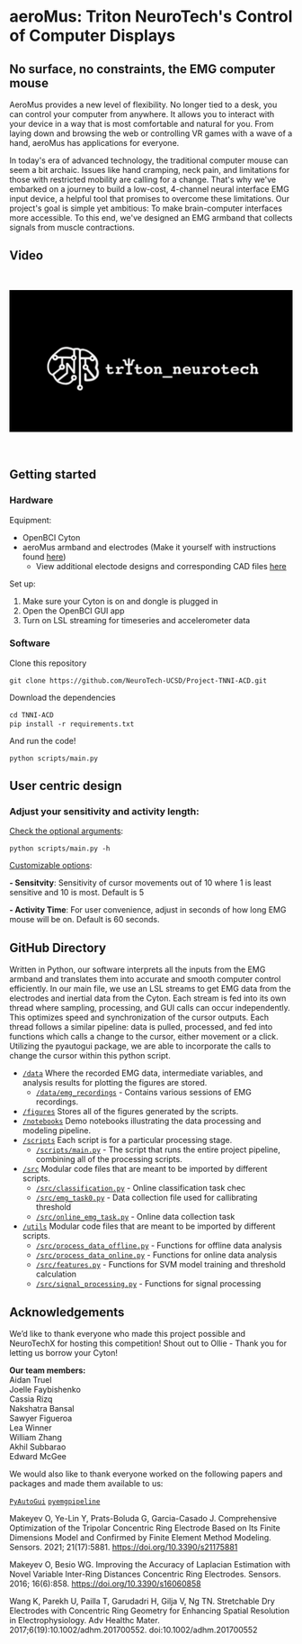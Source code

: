 # aeroMus: Triton NeuroTech's Control of Computer Displays

## No surface, no constraints, the EMG computer mouse 
AeroMus provides a new level of flexibility. No longer tied to a desk, you can control your computer from anywhere. It allows you to interact with your device in a way that is most comfortable and natural for you. From laying down and browsing the web or controlling VR games with a wave of a hand, aeroMus has applications for everyone.

In today's era of advanced technology, the traditional computer mouse can seem a bit archaic. Issues like hand cramping, neck pain, and limitations for those with restricted mobility are calling for a change. That's why we've embarked on a journey to build a low-cost, 4-channel neural interface EMG input device, a helpful tool that promises to overcome these limitations. Our project's goal is simple yet ambitious: To make brain-computer interfaces more accessible. To this end, we've designed an EMG armband that collects signals from muscle contractions.



## Video 
</br>

[![PRESENTATION VIDEO](figures/youtube.png)](https://www.youtube.com/watch?v=JHjZnrZFi4o)

</br>


## Getting started 

### Hardware 
Equipment:
- OpenBCI Cyton 
- aeroMus armband and electrodes (Make it yourself with instructions found <a href="https://www.notion.so/Setting-up-the-armband-v1-cedfd5e207a040f49cadb870782e4840">here</a>)
	- View additional electode designs and corresponding CAD files <a href="https://www.notion.so/Electrode-designs-testing-02a77889273f4634abf1a4feb5045396#66735a91fc4a40858078af40cb69c2ef">here</a>

Set up:
1. Make sure your Cyton is on and dongle is plugged in
2. Open the OpenBCI GUI app
3. Turn on LSL streaming for timeseries and accelerometer data

### Software 
Clone this repository 
```
git clone https://github.com/NeuroTech-UCSD/Project-TNNI-ACD.git
```
Download the dependencies
```
cd TNNI-ACD
pip install -r requirements.txt
```
And run the code! 
```
python scripts/main.py
```

## User centric design

### Adjust your sensitivity and activity length: 

<u>Check the optional arguments</u>: 

```
python scripts/main.py -h
``` 
<u>Customizable options</u>:

**- Sensitvity**: Sensitivity of cursor movements out of 10 where 1 is least sensitive and 10 is most. Default is 5 <p>
**- Activity Time**: For user convenience, adjust in seconds of how long EMG mouse will be on. Default is 60 seconds. <p>

## GitHub Directory 
Written in Python, our software interprets all the inputs from the EMG armband and translates them into accurate and smooth computer control efficiently. In our main file, we use an LSL streams to get EMG data from the electrodes and inertial data from the Cyton. Each stream is fed into its own thread where sampling, processing, and GUI calls can occur independently. This optimizes speed and synchronization of the cursor outputs. Each thread follows a similar pipeline: data is pulled, processed, and fed into functions which calls a change to the cursor, either movement or a click. Utilizing the pyautogui package, we are able to incorporate the calls to change the cursor within this python script. 

- [`/data`]() Where the recorded EMG data, intermediate variables, and analysis results for plotting the figures are stored. 
	- [`/data/emg_recordings`]() - Contains various sessions of EMG recordings.
- [`/figures`]() Stores all of the figures generated by the scripts. 
- [`/notebooks`]() Demo notebooks illustrating the data processing and modeling pipeline.
- [`/scripts`]() Each script is for a particular processing stage.
	- [`/scripts/main.py`]() - The script that runs the entire project pipeline, combining all of the processing scripts.
- [`/src`]() Modular code files that are meant to be imported by different scripts.
	- [`/src/classification.py`]() - Online classification task chec
	- [`/src/emg_task0.py`](h) - Data collection file used for callibrating threshold
  	- [`/src/online_emg_task.py`]() - Online data collection task
- [`/utils`]() Modular code files that are meant to be imported by different scripts.
	- [`/src/process_data_offline.py`]() - Functions for offline data analysis
	- [`/src/process_data_online.py`]() - Functions for online data analysis
 	- [`/src/features.py`]() - Functions for SVM model training and threshold calculation
	- [`/src/signal_processing.py`]() - Functions for signal processing


## Acknowledgements
We’d like to thank everyone who made this project possible and NeuroTechX for hosting this competition!
Shout out to Ollie - Thank you for letting us borrow your Cyton! 

**Our team members:**</br>
Aidan Truel</br>
Joelle Faybishenko</br>
Cassia Rizq</br>
Nakshatra Bansal</br>
Sawyer Figueroa</br>
Lea Winner</br>
William Zhang</br>
Akhil Subbarao</br>
Edward McGee </br>

We would also like to thank everyone worked on the following papers and packages and made them available to us:

[`PyAutoGui`](https://github.com/asweigart/pyautogui/tree/master)
[`pyemgpipeline`](https://github.com/aalhossary/pyemgpipeline)

Makeyev O, Ye-Lin Y, Prats-Boluda G, Garcia-Casado J. Comprehensive Optimization of the Tripolar Concentric Ring Electrode Based on Its Finite Dimensions Model and Confirmed by Finite Element Method Modeling. Sensors. 2021; 21(17):5881. https://doi.org/10.3390/s21175881

Makeyev O, Besio WG. Improving the Accuracy of Laplacian Estimation with Novel Variable Inter-Ring Distances Concentric Ring Electrodes. Sensors. 2016; 16(6):858. https://doi.org/10.3390/s16060858

Wang K, Parekh U, Pailla T, Garudadri H, Gilja V, Ng TN. Stretchable Dry Electrodes with Concentric Ring Geometry for Enhancing Spatial Resolution in Electrophysiology. Adv Healthc Mater. 2017;6(19):10.1002/adhm.201700552. doi:10.1002/adhm.201700552


